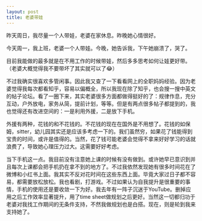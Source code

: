 ```yaml
---
layout: post
title: 老婆带娃
---
```


昨天周日，我尽量一个人带娃，老婆在家休息。昨晚她心情很好。

今天周一，我上班，老婆一个人带娃。今晚，她告诉我，下午她崩溃了，哭了。

目前我能做的最多就是在不用工作的时候带娃，然后多多思考如何让娃更好带。（老婆大概觉得我不要带坏了其实就可以了😂）

不过我确实很喜欢多管闲事。因此我又查了一下看看网上的全职妈妈经验。因为老婆觉得我每次都看知乎，容易以偏概全，所以我现在除了知乎，也会搜一搜中英文的帖子论坛。看了一圈下来，其实老婆很多方面都做得挺好的了：规律作息，充分互动，户外放电，家务从简，提前计划，等等。但是有两点很多帖子都提到的，我也觉得还有改进空间的：一是利用外援，二是放下手机。

外援有两种，花钱的和不花钱的。不花钱的现在在国外是不用想了。花钱的如保姆，sitter，幼儿园其实还是应该多考虑一下的。我们虽然穷，如果花了钱能得到宝贵的时间，或许是值得的。当然，花了钱可能老婆会觉得不拿来好好学习的话就浪费了，导致她心理压力过大。这需要好好考虑。

当下手机这一点。我目前没有注意她上课的时候有没有做到。或许她早已意识到并且每次上课都会把手机扔在拿不到的地方了。不过我依然发现她有很多时间花在了微博和小红书上面。我其实不反对花时间在这些东西上面。毕竟大家过日子都不容易，都需要放松放松。我也看剧，打游戏。不过如果认为自我提升是很重要的事情，手机的使用还是要收敛一下为好。我去年有一阵子沉迷于YouTube。删掉应用之后工作效率显著提升，用了time sheet做规划之后更好。当然这一切都归功于老婆对我找工作期间的无条件支持，不然我做规划也是白搭。现在，则是轮到我来支持她了。
